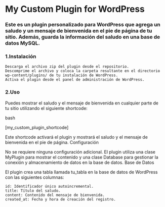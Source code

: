 # My Custom Plugin for WordPress

### Este es un plugin personalizado para WordPress que agrega un saludo y un mensaje de bienvenida en el pie de página de tu sitio. Además, guarda la información del saludo en una base de datos MySQL.
### 1.Instalación

    Descarga el archivo zip del plugin desde el repositorio.
    Descomprime el archivo y coloca la carpeta resultante en el directorio wp-content/plugins/ de tu instalación de WordPress.
    Activa el plugin desde el panel de administración de WordPress.

### 2.Uso

Puedes mostrar el saludo y el mensaje de bienvenida en cualquier parte de tu sitio utilizando el siguiente shortcode:

bash

[my_custom_plugin_shortcode]

Este shortcode activará el plugin y mostrará el saludo y el mensaje de bienvenida en el pie de página.
Configuración

No se requiere ninguna configuración adicional. El plugin utiliza una clase MyPlugin para mostrar el contenido y una clase Database para gestionar la conexión y almacenamiento de datos en la base de datos.
Base de Datos

El plugin crea una tabla llamada tu_tabla en la base de datos de WordPress con las siguientes columnas:

    id: Identificador único autoincremental.
    title: Título del saludo.
    content: Contenido del mensaje de bienvenida.
    created_at: Fecha y hora de creación del registro.